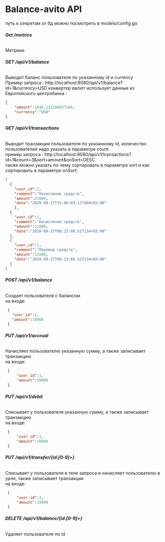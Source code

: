 # Balance-avito API
путь к секретам от бд можно посмотреть в models/config.go

###### **Get /metrics**

Метрики


###### **GET /api/v1/balance**

Выводит баланс пользователя по указанному id и currency <br>
Пример запроса : http://localhost:8080/api/v1/balance?id=1&currency=USD
конвертер валют использует данные из Европейского центробанка
: <br>
```json
{
    "amount":1840.232288037166,
    "currency":"USD"
}
```

###### **GET /api/v1/transactions**

Выводит транзакции пользователя по указанному id, количество пользователей надо указать в параметре count <br>
пример запроса : http://localhost:8080/api/v1/transactions?id=1&count=3&sort=amount&onSort=DESC  <br>
также можно указать по чему сортировать в параметре sort и как сортировать в параметре onSort: <br>
```json
[
  {
    "user_id":1,
    "comment":"Начисление средств",
    "amount":23000,
    "date":"2020-09-27T15:06:03.137484+03:00"
    },
  {
    "user_id":1,
    "comment":"Начисление средств",
    "amount":11000,
    "date":"2020-09-27T00:23:08.527134+03:00"
  },
  {
    "user_id":1,
    "comment":"Перевод средств",
    "amount":11000, 
    "date":"2020-09-27T00:23:08.527134+03:00"
  }
]
```


###### **POST /api/v1/balance**

Создает пользователя с балансом  <br>
на входе:
 ```json
  {
    "user_id":1, 
    "amount":10000
  }
```


###### **PUT /api/v1/accrual**

Начисляет пользователю указанную сумму, а также записывает транзакцию  <br>
на входе:
 ```json
  {
      "user_id":1, 
      "amount":10000
  }
```

###### **PUT /api/v1/debit**

Списывает у пользователя указанную сумму, а также записывает транзакцию  <br>
на входе:
 ```json
  {
      "user_id":1, 
      "amount":10000
  }
```

###### **PUT /api/v1/transfer/{id:[0-9]+}**

Списывает у пользователя в теле запроса и начисляет пользователю в урле, также записывает транзакции  <br>
на входе:
 ```json
  {
      "user_id":1, 
      "amount":10000
  }
```

###### **DELETE /api/v1/balance/{id:[0-9]+}**

Удаляет пользователя по id  <br>




  